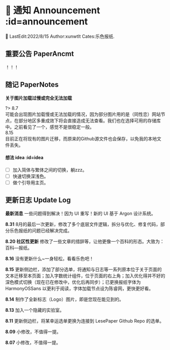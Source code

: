 # 📰 通知 Announcement :id=announcement

📌 LastEdit:2022/8/15 Author:xunwtlt Cates:乐色报纸.

## 重要公告 PaperAncmt
！！！
## 随记 PaperNotes

**关于图片加载过慢或完全无法加载**

?> 8.7<br>
可能会出现图片加载慢或无法加载的情况，因为部分图片用的是（同性恋）网站节点，在部分地区多重成效下将会直接造成无法查看。我们也在选择可用的存储库中。之前看见了一个，感觉不是很稳定一般。<br>
8.15<br>
目前正在将现有的图片迁移，而原来的Github源文件也会保存，以免我的本地文件丢失。<br>

#### 想法 idea :id=idea

- [ ] 加入简体与繁体之间的切换，躺zzz。
- [ ] 快速切换深浅色。
- [ ] 做个引导用主页。

## 更新日志 Update Log

**最新消息** 一些问题得到解决！因为 UI 重写！新的 UI 基于 Argon 设计系统。

**8.31** 8月的最后一次更新，修改了多个底层文件逻辑，拆分与优化、修复代码，部分乐色报纸的问题已经解决完成。

**8.20 社区性更新** 修改了一些文章的措辞等，让他更像一个百科的形态。大致为：百科—报纸。

**8.16** 没有更新什么~一身轻松，看看乐色吧！

**8.15** 更新侧边栏，添加了部分选单，将通知与日志等一系列原本位于关于页面的文本迁移至本页面；加入字数统计组件，位于页面的右上角；加入优化得并不好的深色模式切换（现在已在修改中，优化后再同步）；已更换报纸字体为 HarmonyOSSans 以更利于阅读，字体加载节点设为陈睿网，更快更好看。

**8.14** 制作了全新标志（Logo）图片，即是您现在能见到的。<br>

**8.13** 加入一个隐藏的实验室。<br>

**8.11** 更新侧边栏，将某幸运选单更换为连接到 LesePaper Github Repo 的选单。<br>

**8.09** 小修改，不值得一提。<br>

**8.07** 小修改，不值得一提。

